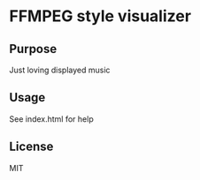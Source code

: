 # FFMPEG style visualizer

## Purpose
Just loving displayed music

## Usage
See index.html for help

## License
MIT